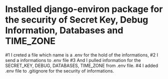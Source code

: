 # Installed django-environ package for the security of Secret Key, Debug Information, Databases and TIME_ZONE

#1 I creted a file which name is a .env for the hold of the informations,
#2 I send a informations to .env file
#3 And I pulled information for the SECRET_KEY, DEBUG, DATABASES, TIME_ZONE from .env file.
#4 I added .env file to .gitignore for the security of informations.
